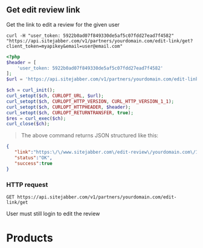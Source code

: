 ## Get edit review link

Get the link to edit a review for the given user

```shell
curl -H "user_token: 5922b0ad07f849330de5af5c07fdd27ead7f4582" "https://api.sitejabber.com/v1/partners/yourdomain.com/edit-link/get?client_token=myapikey&email=user@email.com"
```

```php
<?php
$header = [
	'user_token: 5922b0ad07f849330de5af5c07fdd27ead7f4582'
];
$url = 'https://api.sitejabber.com/v1/partners/yourdomain.com/edit-link/get?client_token=myapikey&email=user@email.com';

$ch = curl_init();
curl_setopt($ch, CURLOPT_URL, $url);
curl_setopt($ch, CURLOPT_HTTP_VERSION, CURL_HTTP_VERSION_1_1);
curl_setopt($ch, CURLOPT_HTTPHEADER, $header);
curl_setopt($ch, CURLOPT_RETURNTRANSFER, true);
$res = curl_exec($ch);
curl_close($ch);
```

> The above command returns JSON structured like this:

```json
{
   "link":"https:\/\/www.sitejabber.com\/edit-review\/yourdomain.com\/1295",
   "status":"OK",
   "success":true
}
```

### HTTP request

`GET https://api.sitejabber.com/v1/partners/yourdomain.com/edit-link/get`

<aside class="notice">
User must still login to edit the review
</aside>

# Products
